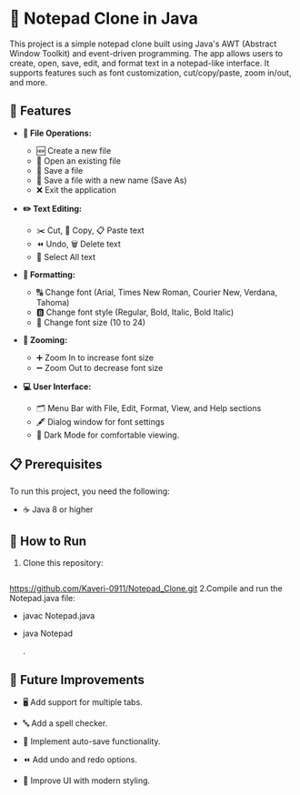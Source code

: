 # 📝 Notepad Clone in Java

This project is a simple notepad clone built using Java's AWT (Abstract Window Toolkit) and event-driven programming. The app allows users to create, open, save, edit, and format text in a notepad-like interface. It supports features such as font customization, cut/copy/paste, zoom in/out, and more.

## 🌟 Features

- **📂 File Operations:**
  - 🆕 Create a new file
  - 📂 Open an existing file
  - 💾 Save a file
  - 💾 Save a file with a new name (Save As)
  - ❌ Exit the application
  
- **✏️ Text Editing:**
  - ✂️ Cut, 📝 Copy, 📋 Paste text
  - ⏪ Undo, 🗑️ Delete text
  - 🔲 Select All text

- **🎨 Formatting:**
  - 🔠 Change font (Arial, Times New Roman, Courier New, Verdana, Tahoma)
  - 🅱️ Change font style (Regular, Bold, Italic, Bold Italic)
  - 🔢 Change font size (10 to 24)

- **🔎 Zooming:**
  - ➕ Zoom In to increase font size
  - ➖ Zoom Out to decrease font size
  
- **💻 User Interface:**
  - 🗂️ Menu Bar with File, Edit, Format, View, and Help sections
  - 🖋️ Dialog window for font settings
  - 🌙 Dark Mode for comfortable viewing.
  
## 📋 Prerequisites

To run this project, you need the following:

- ☕ Java 8 or higher

## 🚀 How to Run

1. Clone this repository:
   ```bash
https://github.com/Kaveri-0911/Notepad_Clone.git
2.Compile and run the Notepad.java file:

- javac Notepad.java
- java Notepad

  .

## 🔮 Future Improvements

- 🖥️ Add support for multiple tabs.

- 🔤 Add a spell checker.

- 💾 Implement auto-save functionality.

- ⏪ Add undo and redo options.

- 🎨 Improve UI with modern styling.





